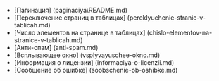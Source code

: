 ﻿* [Пагинация] (paginaciya\README.md)
* [Переключение страниц в таблицах] (pereklyuchenie-stranic-v-tablicah.md)
* [Число элементов на странице в таблицах] (chislo-elementov-na-stranice-v-tablicah.md)
* [Анти-спам] (anti-spam.md)
* [Всплывающее окно] (vsplyvayuschee-okno.md)
* [Информация о лицензии] (informaciya-o-licenzii.md)
* [Сообщение об ошибке] (soobschenie-ob-oshibke.md)
